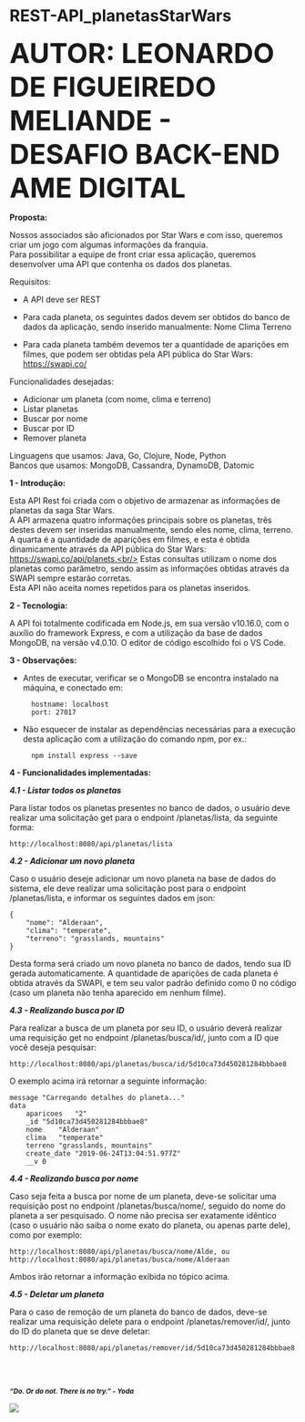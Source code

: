 # REST-API_planetasStarWars

<font size="30"><b>AUTOR: LEONARDO DE FIGUEIREDO MELIANDE - DESAFIO BACK-END AME DIGITAL</font></b>

<b>Proposta:</b>

Nossos associados são aficionados por Star Wars e com isso, queremos criar um jogo com algumas informações da franquia.<br/>
Para possibilitar a equipe de front criar essa aplicação, queremos desenvolver uma API que contenha os dados dos planetas. 

Requisitos:

- A API deve ser REST

- Para cada planeta, os seguintes dados devem ser obtidos do banco de dados da aplicação, sendo inserido manualmente:
    Nome
    Clima
    Terreno
    
- Para cada planeta também devemos ter a quantidade de aparições em filmes, que podem ser obtidas pela API pública do Star Wars: https://swapi.co/

Funcionalidades desejadas: 

- Adicionar um planeta (com nome, clima e terreno)
- Listar planetas
- Buscar por nome
- Buscar por ID
- Remover planeta

Linguagens que usamos: Java, Go, Clojure, Node, Python<br/>
Bancos que usamos: MongoDB, Cassandra, DynamoDB, Datomic

<b>1 - Introdução:</b>

Esta API Rest foi criada com o objetivo de armazenar as informações de planetas da saga Star Wars.<br/>
A API armazena quatro informações principais sobre os planetas, três destes devem ser inseridas manualmente, sendo eles nome, clima, terreno. A quarta é a quantidade de aparições em filmes, e esta é obtida dinamicamente através da API pública do Star Wars: https://swapi.co/api/planets.<br/>
Estas consultas utilizam o nome dos planetas como parâmetro, sendo assim as informações obtidas através da SWAPI sempre estarão corretas.<br/>
Esta API não aceita nomes repetidos para os planetas inseridos.

<b>2 - Tecnologia:</b>

A API foi totalmente codificada em Node.js, em sua versão v10.16.0, com o auxílio do framework Express, e com a utilização da base de dados MongoDB, na versão v4.0.10. O editor de código escolhido foi o VS Code.

<b>3 - Observações:</b>

- Antes de executar, verificar se o MongoDB se encontra instalado na máquina, e conectado em:
        
        hostname: localhost
        port: 27017
        
- Não esquecer de instalar as dependências necessárias para a execução desta aplicação com a utilização do comando npm, por ex.:

        npm install express --save

<b>4 - Funcionalidades implementadas:</b>

<b><i>4.1 - Listar todos os planetas</b></i>

Para listar todos os planetas presentes no banco de dados, o usuário deve realizar uma solicitação get para o endpoint /planetas/lista, da seguinte forma:
        
    http://localhost:8080/api/planetas/lista

<b><i>4.2 - Adicionar um novo planeta</b></i>
    
Caso o usuário deseje adicionar um novo planeta na base de dados do sistema, ele deve realizar uma solicitação post para o endpoint /planetas/lista, e informar os seguintes dados em json:
        
    {
        "nome": "Alderaan",
        "clima": "temperate",
        "terreno": "grasslands, mountains"
    }
        
Desta forma será criado um novo planeta no banco de dados, tendo sua ID gerada automaticamente. A quantidade de aparições de cada planeta é obtida através da SWAPI, e tem seu valor padrão definido como 0 no código (caso um planeta não tenha aparecido em nenhum filme).

<b><i>4.3 - Realizando busca por ID</b></i>
    
Para realizar a busca de um planeta por seu ID, o usuário deverá realizar uma requisição get no endpoint /planetas/busca/id/, junto com a ID que você deseja pesquisar:
        
    http://localhost:8080/api/planetas/busca/id/5d10ca73d450281284bbbae8
        
O exemplo acima irá retornar a seguinte informação:
        
    message	"Carregando detalhes do planeta..."
    data	
        aparicoes	"2"
        _id	"5d10ca73d450281284bbbae8"
        nome	"Alderaan"
        clima	"temperate"
        terreno	"grasslands, mountains"
        create_date	"2019-06-24T13:04:51.977Z"
        __v	0

<b><i>4.4 - Realizando busca por nome</b></i>
    
Caso seja feita a busca por nome de um planeta, deve-se solicitar uma requisição post no endpoint /planetas/busca/nome/, seguido do nome do planeta a ser pesquisado. O nome não precisa ser exatamente idêntico (caso o usuário não saiba o nome exato do planeta, ou apenas parte dele), como por exemplo:
        
    http://localhost:8080/api/planetas/busca/nome/Alde, ou 
    http://localhost:8080/api/planetas/busca/nome/Alderaan
        
Ambos irão retornar a informação exibida no tópico acima.
        
<b><i>4.5 - Deletar um planeta</b></i>
    
Para o caso de remoção de um planeta do banco de dados, deve-se realizar uma requisição delete para o endpoint /planetas/remover/id/, junto do ID do planeta que se deve deletar:
        
    http://localhost:8080/api/planetas/remover/id/5d10ca73d450281284bbbae8

<br>
<br>

<b><i><small>“Do. Or do not. There is no try.” - Yoda</b></i></small></br>

<IMG SRC="https://miro.medium.com/max/500/0*qFTabwOQbqE_sqhD.gif">
        
        
        

